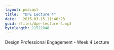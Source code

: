 ```yaml
---
layout: podcast
title:  "DPE Lecture 4"
date:   2015-03-15 11:46:23
guid: /files/dpe-lecture-4.mp3
bytelength: 11522048
---
```

Design Professional Engagement - Week 4 Lecture